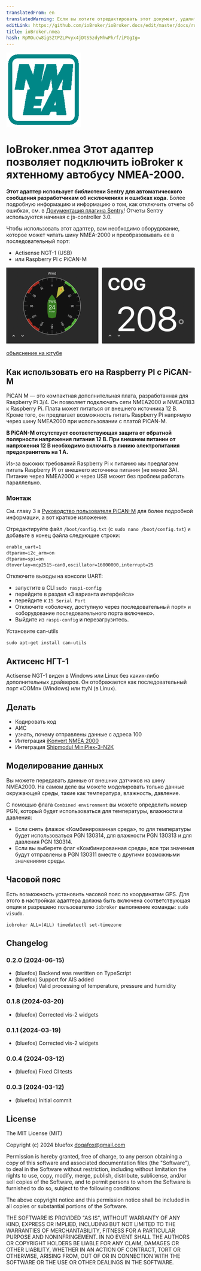 ```yaml
---
translatedFrom: en
translatedWarning: Если вы хотите отредактировать этот документ, удалите поле «translationFrom», в противном случае этот документ будет снова автоматически переведен
editLink: https://github.com/ioBroker/ioBroker.docs/edit/master/docs/ru/adapterref/iobroker.nmea/README.md
title: ioBroker.nmea
hash: RpMOucw8igSZtPZLPvyx4jDtS5zdyMhwPh/f/iPGgIg=
---
```

![Логотип](../../../en/adapterref/iobroker.nmea/admin/nmea.png)

# IoBroker.nmea Этот адаптер позволяет подключить ioBroker к яхтенному автобусу NMEA-2000.
**Этот адаптер использует библиотеки Sentry для автоматического сообщения разработчикам об исключениях и ошибках кода.** Более подробную информацию и информацию о том, как отключить отчеты об ошибках, см. в [Документация плагина Sentry](https://github.com/ioBroker/plugin-sentry#plugin-sentry)! Отчеты Sentry используются начиная с js-controller 3.0.

Чтобы использовать этот адаптер, вам необходимо оборудование, которое может читать шину NMEA-2000 и преобразовывать ее в последовательный порт:

- Actisense NGT-1 (USB)
- или Raspberry PI с PiCAN-M

![Виджеты](../../../en/adapterref/iobroker.nmea/img/widgetExamples.png)

[объяснение на ютубе](https://youtu.be/flp_-mypbRU?si=k0lp95OukQ88LBxj)

## Как использовать его на Raspberry PI с PiCAN-M
PiCAN M — это компактная дополнительная плата, разработанная для Raspberry Pi 3/4.
Он позволяет подключать сети NMEA2000 и NMEA0183 к Raspberry Pi.
Плата может питаться от внешнего источника 12 В.
Кроме того, он предлагает возможность питать Raspberry Pi напрямую через шину NMEA2000 при использовании с платой PiCAN-M.

**В PiCAN-M отсутствует соответствующая защита от обратной полярности напряжения питания 12 В. При внешнем питании от напряжения 12 В необходимо включить в линию электропитания предохранитель на 1 А.**

Из-за высоких требований Raspberry Pi к питанию мы предлагаем питать Raspberry PI от внешнего источника питания (не менее 3А).
Питание через NMEA2000 и через USB может без проблем работать параллельно.

### Монтаж
См. главу 3 в [Руководство пользователя PiCAN-M](img/pican-m_UGB_10.pdf) для более подробной информации, а вот краткое изложение:

Отредактируйте файл `/boot/config.txt` (с `sudo nano /boot/config.txt`) и добавьте в конец файла следующие строки:

```
enable_uart=1
dtparam=i2c_arm=on
dtparam=spi=on
dtoverlay=mcp2515-can0,oscillator=16000000,interrupt=25
```

Отключите выходы на консоли UART:

- запустите в CLI `sudo raspi-config`
- перейдите в раздел «3 варианта интерфейса»
- перейдите к `I5 Serial Port`
- Отключите «оболочку, доступную через последовательный порт» и «оборудование последовательного порта включено».
- Выйдите из `raspi-config` и перезагрузитесь.

Установите can-utils

```
sudo apt-get install can-utils
```

## Актисенс НГТ-1
Actisense NGT-1 виден в Windows или Linux без каких-либо дополнительных драйверов. Он отображается как последовательный порт «COMn» (Windows) или ttyN (в Linux).

## Делать
- Кодировать код
- АИС
- узнать, почему отправлены данные с адреса 100
- Интеграция [iKonvert NMEA 2000](https://digitalyachtamerica.com/product/ikonvert-usb/)
- Интеграция [Shipmodul MiniPlex-3-N2K](https://www.shipmodul.com/products.html)

## Моделирование данных
Вы можете передавать данные от внешних датчиков на шину NMEA2000.
На самом деле вы можете моделировать только данные окружающей среды, такие как температура, влажность, давление.

С помощью флага `Combined environment` вы можете определить номер PGN, который будет использоваться для температуры, влажности и давления:

- Если снять флажок «Комбинированная среда», то для температуры будет использоваться PGN 130314, для влажности PGN 130313 и для давления PGN 130314.
- Если вы выберете флаг «Комбинированная среда», все три значения будут отправлены в PGN 130311 вместе с другими возможными значениями среды.

## Часовой пояс
Есть возможность установить часовой пояс по координатам GPS.
Для этого в настройках адаптера должна быть включена соответствующая опция и разрешено пользователю `iobroker` выполнение команды: `sudo visudo`.

```
iobroker ALL=(ALL) timedatectl set-timezone
```

<!--

### **РАБОТА В ПРОГРЕССЕ** -->

## Changelog
### 0.2.0 (2024-06-15)
* (bluefox) Backend was rewritten on TypeScript
* (bluefox) Support for AIS added
* (bluefox) Valid processing of temperature, pressure and humidity

### 0.1.8 (2024-03-20)
* (bluefox) Corrected vis-2 widgets

### 0.1.1 (2024-03-19)
* (bluefox) Corrected vis-2 widgets

### 0.0.4 (2024-03-12)
* (bluefox) Fixed CI tests

### 0.0.3 (2024-03-12)
* (bluefox) Initial commit

## License
The MIT License (MIT)

Copyright (c) 2024 bluefox <dogafox@gmail.com>

Permission is hereby granted, free of charge, to any person obtaining a copy
of this software and associated documentation files (the "Software"), to deal
in the Software without restriction, including without limitation the rights
to use, copy, modify, merge, publish, distribute, sublicense, and/or sell
copies of the Software, and to permit persons to whom the Software is
furnished to do so, subject to the following conditions:

The above copyright notice and this permission notice shall be included in
all copies or substantial portions of the Software.

THE SOFTWARE IS PROVIDED "AS IS", WITHOUT WARRANTY OF ANY KIND, EXPRESS OR
IMPLIED, INCLUDING BUT NOT LIMITED TO THE WARRANTIES OF MERCHANTABILITY,
FITNESS FOR A PARTICULAR PURPOSE AND NONINFRINGEMENT. IN NO EVENT SHALL THE
AUTHORS OR COPYRIGHT HOLDERS BE LIABLE FOR ANY CLAIM, DAMAGES OR OTHER
LIABILITY, WHETHER IN AN ACTION OF CONTRACT, TORT OR OTHERWISE, ARISING FROM,
OUT OF OR IN CONNECTION WITH THE SOFTWARE OR THE USE OR OTHER DEALINGS IN
THE SOFTWARE.